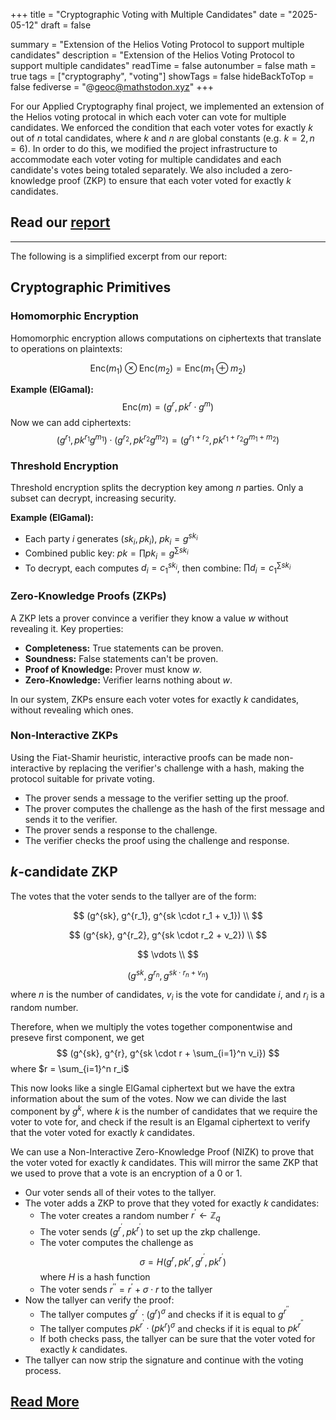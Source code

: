 +++
title = "Cryptographic Voting with Multiple Candidates"
date = "2025-05-12"
draft = false

summary = "Extension of the Helios Voting Protocol to support multiple candidates"
description = "Extension of the Helios Voting Protocol to support multiple candidates"
readTime = false
autonumber = false
math = true
tags = ["cryptography", "voting"]
showTags = false
hideBackToTop = false
fediverse = "@geoc@mathstodon.xyz"
+++

For our Applied Cryptography final project, we implemented an extension of the Helios voting protocal in which each voter can vote for multiple candidates. We enforced the condition that each voter votes for exactly $k$ out of $n$ total candidates, where $k$ and $n$ are global constants (e.g. $k = 2, n = 6$). In order to do this, we modified the project infrastructure to accommodate each voter voting for multiple candidates and each candidate's votes being totaled separately. We also included a zero-knowledge proof (ZKP) to ensure that each voter voted for exactly $k$ candidates.

## Read our [report](./paper.pdf) 

----
The following is a simplified excerpt from our report:

## Cryptographic Primitives

### Homomorphic Encryption

Homomorphic encryption allows computations on ciphertexts that translate to operations on plaintexts:

$$
\mathrm{Enc}(m_1) \otimes \mathrm{Enc}(m_2) = \mathrm{Enc}(m_1 \oplus m_2)
$$

**Example (ElGamal):**
$$
\mathrm{Enc}(m) = (g^r, pk^r \cdot g^m)
$$
Now we can add ciphertexts:
$$
(g^{r_1}, pk^{r_1}g^{m_1}) \cdot (g^{r_2}, pk^{r_2}g^{m_2}) = (g^{r_1+r_2}, pk^{r_1+r_2}g^{m_1+m_2})
$$

### Threshold Encryption

Threshold encryption splits the decryption key among $n$ parties. Only a subset can decrypt, increasing security.

**Example (ElGamal):**

- Each party $i$ generates $(sk_i, pk_i)$, $pk_i = g^{sk_i}$
- Combined public key: $pk = \prod pk_i = g^{\sum sk_i}$
- To decrypt, each computes $d_i = c_1^{sk_i}$, then combine: $\prod d_i = c_1^{\sum sk_i}$

### Zero-Knowledge Proofs (ZKPs)

A ZKP lets a prover convince a verifier they know a value $w$ without revealing it. Key properties:

- **Completeness:** True statements can be proven.
- **Soundness:** False statements can't be proven.
- **Proof of Knowledge:** Prover must know $w$.
- **Zero-Knowledge:** Verifier learns nothing about $w$.

In our system, ZKPs ensure each voter votes for exactly $k$ candidates, without revealing which ones.

### Non-Interactive ZKPs

Using the Fiat-Shamir heuristic, interactive proofs can be made non-interactive by replacing the verifier's challenge with a hash, making the protocol suitable for private voting.

  - The prover sends a message to the verifier setting up the proof.
  - The prover computes the challenge as the hash of the first message and sends it to the verifier.
  - The prover sends a response to the challenge.
  - The verifier checks the proof using the challenge and response.

## $k$-candidate ZKP
The votes that the voter sends to the tallyer are of the form:

$$
  (g^{sk}, g^{r_1}, g^{sk \cdot r_1 + v_1}) \\
$$

$$
  (g^{sk}, g^{r_2}, g^{sk \cdot r_2 + v_2}) \\
$$

$$
  \vdots \\
$$

$$
  (g^{sk}, g^{r_n}, g^{sk \cdot r_n + v_n})
$$

where $n$ is the number of candidates, $v_i$ is the vote for candidate $i$, and $r_i$ is a random number. 

Therefore, when we multiply the votes together componentwise and preseve first component, we get
$$
  (g^{sk}, g^{r}, g^{sk \cdot r + \sum_{i=1}^n v_i})
$$
where $r = \sum_{i=1}^n r_i$ 

This now looks like a single ElGamal ciphertext but we have the extra information about the sum of the votes. Now we can divide the last component by $g^{k}$, where $k$ is the number of candidates that we require the voter to vote for, and check if the result is an Elgamal ciphertext to verify that the voter voted for exactly $k$ candidates.

We can use a Non-Interactive Zero-Knowledge Proof (NIZK) to prove that the voter voted for exactly $k$ candidates. This will mirror the same ZKP that we used to prove that a vote is an encryption of a 0 or 1. 

- Our voter sends all of their votes to the tallyer.
- The voter adds a ZKP to prove that they voted for exactly $k$ candidates:
    - The voter creates a random number $r^\prime \leftarrow \mathbb{Z}_q$
    - The voter sends $(g^{r^\prime}, pk^{r^\prime})$ to set up the zkp challenge.
    - The voter computes the challenge as $$\sigma = H(g^{r}, pk^{r}, g^{r^\prime}, pk^{r^\prime})$$ where $H$ is a hash function
    - The voter sends $r^{\prime\prime} = r^\prime + \sigma \cdot r$ to the tallyer 
- Now the tallyer can verify the proof:
    - The tallyer computes $g^{r^\prime} \cdot (g^r)^{\sigma}$ and checks if it is equal to $g^{r^{\prime\prime}}$
    - The tallyer computes $pk^{r^\prime} \cdot (pk^r)^{\sigma}$ and checks if it is equal to $pk^{r^{\prime\prime}}$
    - If both checks pass, the tallyer can be sure that the voter voted for exactly $k$ candidates.
- The tallyer can now strip the signature and continue with the voting process.

## [Read More](./../paper.pdf)